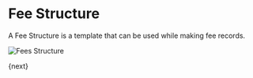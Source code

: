 # Fee Structure

A Fee Structure is a template that can be used while making fee records.

<img class="screenshot" alt="Fees Structure" src="{{docs_base_url}}/assets/img/schools/fees/fee-structure.png">

{next}